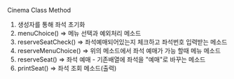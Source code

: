 Cinema Class Method
1. 생성자를 통해 좌석 초기화
2. menuChoice() => 메뉴 선택과 예외처리 메소드
3. reserveSeatCheck() => 좌석예매되어있는지 체크하고 좌석번호 입력받는 메소드
4. reserveMenuChoice() => 위의 메소드에서 좌석 예매가 가능 할때 메뉴 메소드
5. reserveSeat() => 좌석 예매 - 기존배열에 좌석을 "예매"로 바꾸는 메소드
6. printSeat() => 좌석 조회 메소드(출력)
